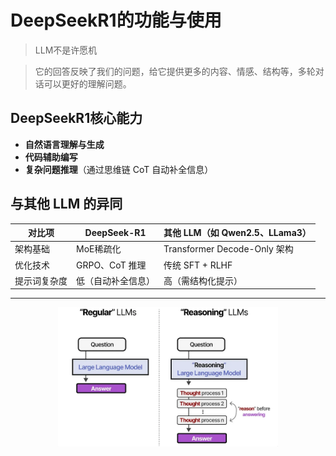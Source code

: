 # DeepSeekR1的功能与使用

> LLM不是许愿机  

> 它的回答反映了我们的问题，给它提供更多的内容、情感、结构等，多轮对话可以更好的理解问题。  

## DeepSeekR1核心能力  
- **自然语言理解与生成**  
- **代码辅助编写**  
- **复杂问题推理**（通过思维链 CoT 自动补全信息）  


## 与其他 LLM 的异同  
| **对比项**       | **DeepSeek-R1**                | **其他 LLM（如 Qwen2.5、LLama3）**       |  
|------------------|--------------------------------|----------------------------------|  
| 架构基础         | MoE稀疏化       | Transformer Decode-Only 架构                 |  
| 优化技术         | GRPO、CoT 推理                 | 传统 SFT + RLHF                  |  
| 提示词复杂度     | 低（自动补全信息）             | 高（需结构化提示）               |  

***

<div align="center">
<img src="./img/LLM异同.png" width=70%/>
</div>
